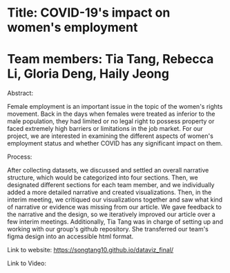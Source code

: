 Title: COVID-19's impact on women's employment 
===============================================

Team members: Tia Tang, Rebecca Li, Gloria Deng, Haily Jeong
============================================================

Abstract: 

Female employment is an important issue in the topic of the women's rights movement. Back in the days when females were treated as inferior to the male population, they had limited or no legal right to possess property or faced extremely high barriers or limitations in the job market. For our project, we are interested in examining the different aspects of women's employment status and whether COVID has any significant impact on them.

Process: 

After collecting datasets, we discussed and settled an overall narrative structure, which would be categorized into four sections. Then, we designated different sections for each team member, and we individually added a more detailed narrative and created visualizations. Then, in the interim meeting, we critiqued our visualizations together and saw what kind of narrative or evidence was missing from our article. We gave feedback to the narrative and the design, so we iteratively improved our article over a few interim meetings. Additionally, Tia Tang was in charge of setting up and working with our group's github repository. She transferred our team's figma design into an accessible html format. 

Link to website: <https://songtang10.github.io/dataviz_final/> 

Link to Video:

